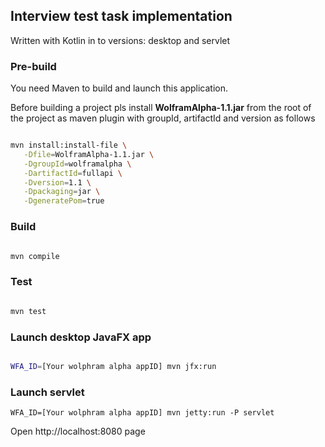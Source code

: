 ## Interview test task implementation

Written with Kotlin in to versions: desktop and servlet

### Pre-build
You need Maven to build and launch this application.

Before building a project pls install **WolframAlpha-1.1.jar** from the root of the project as maven plugin with groupId, artifactId and version as follows

```sh

mvn install:install-file \
   -Dfile=WolframAlpha-1.1.jar \
   -DgroupId=wolframalpha \
   -DartifactId=fullapi \
   -Dversion=1.1 \
   -Dpackaging=jar \
   -DgeneratePom=true

```

### Build

```sh

mvn compile

```

### Test

```sh

mvn test

```

### Launch desktop JavaFX app

```sh

WFA_ID=[Your wolphram alpha appID] mvn jfx:run

```

### Launch servlet

```
WFA_ID=[Your wolphram alpha appID] mvn jetty:run -P servlet

```

Open http://localhost:8080 page
